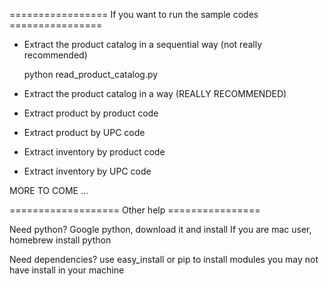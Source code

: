 
================= If you want to run the sample codes ================

* Extract the product catalog in a sequential way (not really recommended)

	python read_product_catalog.py

* Extract the product catalog in a way (REALLY RECOMMENDED)

* Extract product by product code

* Extract product by UPC code

* Extract inventory by product code

* Extract inventory by UPC code

MORE TO COME ...

=================== Other help ================

Need python?
	Google python, download it and install
	If you are mac user, homebrew install python

Need dependencies? 
	use easy_install or pip to install modules you may not have install in your machine
